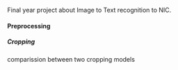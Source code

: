 Final year project about Image to Text recognition to NIC.
#### Preprocessing
##### Cropping
comparission between two cropping models





